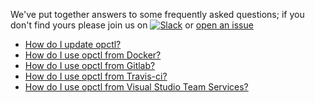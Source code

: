We've put together answers to some frequently asked questions; if you
don't find yours please join us on
[![Slack](https://opctl-slackin.herokuapp.com/badge.svg)](https://opctl-slackin.herokuapp.com/)
or [open an issue](https://github.com/opctl/opctl/issues)

* [How do I update opctl?](how-do-i/update-opctl.md)
* [How do I use opctl from Docker?](how-do-i/use-opctl-from/docker.md)
* [How do I use opctl from Gitlab?](how-do-i/use-opctl-from/gitlab.md)
* [How do I use opctl from Travis-ci?](how-do-i/use-opctl-from/travis-ci.md)
* [How do I use opctl from Visual Studio Team Services?](how-do-i/use-opctl-from/vsts.md)
